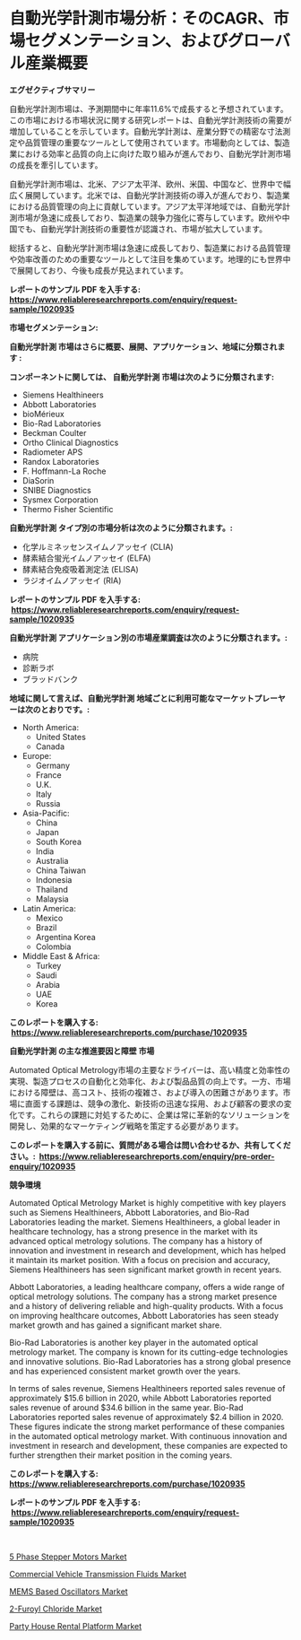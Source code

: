 <p><h1>自動光学計測市場分析：そのCAGR、市場セグメンテーション、およびグローバル産業概要</h1></p><p><strong>エグゼクティブサマリー</strong></p>
<p><p>自動光学計測市場は、予測期間中に年率11.6%で成長すると予想されています。この市場における市場状況に関する研究レポートは、自動光学計測技術の需要が増加していることを示しています。自動光学計測は、産業分野での精密な寸法測定や品質管理の重要なツールとして使用されています。市場動向としては、製造業における効率と品質の向上に向けた取り組みが進んでおり、自動光学計測市場の成長を牽引しています。</p><p>自動光学計測市場は、北米、アジア太平洋、欧州、米国、中国など、世界中で幅広く展開しています。北米では、自動光学計測技術の導入が進んでおり、製造業における品質管理の向上に貢献しています。アジア太平洋地域では、自動光学計測市場が急速に成長しており、製造業の競争力強化に寄与しています。欧州や中国でも、自動光学計測技術の重要性が認識され、市場が拡大しています。</p><p>総括すると、自動光学計測市場は急速に成長しており、製造業における品質管理や効率改善のための重要なツールとして注目を集めています。地理的にも世界中で展開しており、今後も成長が見込まれています。</p></p>
<p><strong>レポートのサンプル PDF を入手する: <a href="https://www.reliableresearchreports.com/enquiry/request-sample/1020935">https://www.reliableresearchreports.com/enquiry/request-sample/1020935</a></strong></p>
<p><strong>市場セグメンテーション:</strong></p>
<p><strong> 自動光学計測 市場はさらに概要、展開、アプリケーション、地域に分類されます :</strong></p>
<p><strong>コンポーネントに関しては、 自動光学計測 市場は次のように分類されます: &nbsp;</strong></p>
<p><ul><li>Siemens Healthineers</li><li>Abbott Laboratories</li><li>bioMérieux</li><li>Bio-Rad Laboratories</li><li>Beckman Coulter</li><li>Ortho Clinical Diagnostics</li><li>Radiometer APS</li><li>Randox Laboratories</li><li>F. Hoffmann-La Roche</li><li>DiaSorin</li><li>SNIBE Diagnostics</li><li>Sysmex Corporation</li><li>Thermo Fisher Scientific</li></ul></p>
<p><strong> 自動光学計測 タイプ別の市場分析は次のように分類されます。:</strong></p>
<p><ul><li>化学ルミネッセンスイムノアッセイ (CLIA)</li><li>酵素結合蛍光イムノアッセイ (ELFA)</li><li>酵素結合免疫吸着測定法 (ELISA)</li><li>ラジオイムノアッセイ (RIA)</li></ul></p>
<p><strong>レポートのサンプル PDF を入手する: &nbsp;<a href="https://www.reliableresearchreports.com/enquiry/request-sample/1020935">https://www.reliableresearchreports.com/enquiry/request-sample/1020935</a></strong></p>
<p><strong> 自動光学計測 アプリケーション別の市場産業調査は次のように分類されます。:</strong></p>
<p><ul><li>病院</li><li>診断ラボ</li><li>ブラッドバンク</li></ul></p>
<p><strong>地域に関して言えば、自動光学計測 地域ごとに利用可能なマーケットプレーヤーは次のとおりです。:</strong></p>
<p><ul>
    <li>
        North America:
        <ul>
            <li>United States</li>
            <li>Canada</li>
        </ul>
    </li>
    <li>
        Europe:
        <ul>
            <li>Germany</li>
            <li>France</li>
            <li>U.K.</li>
            <li>Italy</li>
            <li>Russia</li>
        </ul>
    </li>
    <li>
        Asia-Pacific:
        <ul>
            <li>China</li>
            <li>Japan</li>
            <li>South Korea</li>
            <li>India</li>
            <li>Australia</li>
            <li>China Taiwan</li>
            <li>Indonesia</li>
            <li>Thailand</li>
            <li>Malaysia</li>
        </ul>
    </li>
    <li>
        Latin America:
        <ul>
            <li>Mexico</li>
            <li>Brazil</li>
            <li>Argentina Korea</li>
            <li>Colombia</li>
        </ul>
    </li>
    <li>
        Middle East & Africa:
        <ul>
            <li>Turkey</li>
            <li>Saudi</li>
            <li>Arabia</li>
            <li>UAE</li>
            <li>Korea</li>
        </ul>
    </li>
    </ul></p>
<p><strong>このレポートを購入する: &nbsp;<a href="https://www.reliableresearchreports.com/purchase/1020935">https://www.reliableresearchreports.com/purchase/1020935</a></strong></p>
<p><strong>自動光学計測 の主な推進要因と障壁 市場</strong></p>
<p><p>Automated Optical Metrology市場の主要なドライバーは、高い精度と効率性の実現、製造プロセスの自動化と効率化、および製品品質の向上です。一方、市場における障壁は、高コスト、技術の複雑さ、および導入の困難さがあります。市場に直面する課題は、競争の激化、新技術の迅速な採用、および顧客の要求の変化です。これらの課題に対処するために、企業は常に革新的なソリューションを開発し、効果的なマーケティング戦略を策定する必要があります。</p></p>
<p><strong>このレポートを購入する前に、質問がある場合は問い合わせるか、共有してください。:&nbsp; <a href="https://www.reliableresearchreports.com/enquiry/pre-order-enquiry/1020935">https://www.reliableresearchreports.com/enquiry/pre-order-enquiry/1020935</a></strong></p>
<p><strong>競争環境</strong></p>
<p><p>Automated Optical Metrology Market is highly competitive with key players such as Siemens Healthineers, Abbott Laboratories, and Bio-Rad Laboratories leading the market. Siemens Healthineers, a global leader in healthcare technology, has a strong presence in the market with its advanced optical metrology solutions. The company has a history of innovation and investment in research and development, which has helped it maintain its market position. With a focus on precision and accuracy, Siemens Healthineers has seen significant market growth in recent years.</p><p>Abbott Laboratories, a leading healthcare company, offers a wide range of optical metrology solutions. The company has a strong market presence and a history of delivering reliable and high-quality products. With a focus on improving healthcare outcomes, Abbott Laboratories has seen steady market growth and has gained a significant market share.</p><p>Bio-Rad Laboratories is another key player in the automated optical metrology market. The company is known for its cutting-edge technologies and innovative solutions. Bio-Rad Laboratories has a strong global presence and has experienced consistent market growth over the years.</p><p>In terms of sales revenue, Siemens Healthineers reported sales revenue of approximately $15.6 billion in 2020, while Abbott Laboratories reported sales revenue of around $34.6 billion in the same year. Bio-Rad Laboratories reported sales revenue of approximately $2.4 billion in 2020. These figures indicate the strong market performance of these companies in the automated optical metrology market. With continuous innovation and investment in research and development, these companies are expected to further strengthen their market position in the coming years.</p></p>
<p><strong>このレポートを購入する: &nbsp; <a href="https://www.reliableresearchreports.com/purchase/1020935">https://www.reliableresearchreports.com/purchase/1020935</a></strong></p>
<p><strong>レポートのサンプル PDF を入手する: &nbsp;<a href="https://www.reliableresearchreports.com/enquiry/request-sample/1020935">https://www.reliableresearchreports.com/enquiry/request-sample/1020935</a></strong><strong></strong></p>
<p>&nbsp;</p>
<p><p><a href="https://view.publitas.com/reportprime-1/5-phase-stepper-motors-market-share-market-new-trends-analysis-report-by-type-by-application-by-end-use-by-region-and-segment-forecasts-2024-2031/">5 Phase Stepper Motors Market</a></p><p><a href="https://sulfuric-clavicle-d39.notion.site/Commercial-Vehicle-Transmission-Fluids-Market-Size-and-Examines-its-Market-Scope-with-a-Primary-Fo-34d22592b89543eaa91098ca8a2f64c7">Commercial Vehicle Transmission Fluids Market</a></p><p><a href="https://view.publitas.com/reportprime-1/mems-based-oscillators-market-a-comprehensive-report-of-its-market-share-growth-trends-2024-2031/">MEMS Based Oscillators Market</a></p><p><a href="https://github.com/Alonsoolds3wq1d81czn8rbol/Market-Research-Report-List-1/blob/main/2-furoyl-chloride-market.md">2-Furoyl Chloride Market</a></p><p><a href="https://github.com/yemakinde/Market-Research-Report-List-1/blob/main/party-house-rental-platform-market.md">Party House Rental Platform Market</a></p></p>